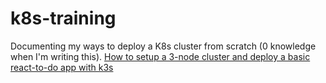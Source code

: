# k8s-training

Documenting my ways to deploy a K8s cluster from scratch (0 knowledge when I'm writing this).
[How to setup a 3-node cluster and deploy a basic react-to-do app with k3s](https://github.com/eryx0/k8s-training/scenarios/k3s-3node-simple.md)
